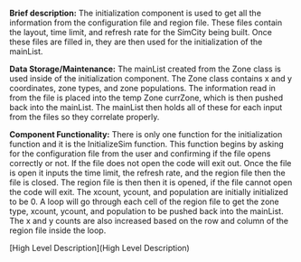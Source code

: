 **Brief description:**
	The initialization component is used to get all the information from the configuration file and region file. These files contain the layout, time limit, and refresh rate for the SimCity being built. Once these files are filled in, they are then used for the initialization of the mainList. 

**Data Storage/Maintenance:**
The mainList created from the Zone class is used inside of the initialization component. The Zone class contains x and y coordinates, zone types, and zone populations. The information read in from the file is placed into the temp Zone currZone, which is then pushed back into the mainList. The mainList then holds all of these for each input from the files so they correlate properly.

**Component Functionality:**
	There is only one function for the initialization function and it is the InitializeSim function. This function begins by asking for the configuration file from the user and confirming if the file opens correctly or not. If the file does not open the code will exit out. Once the file is open it inputs the time limit, the refresh rate, and the region file then the file is closed. The region file is then then it is opened, if the file cannot open the code will exit. The xcount, ycount, and population are initially initialized to be 0. A loop will go through each cell of the region file to get the zone type, xcount, ycount, and population to be pushed back into the mainList. The x and y counts are also increased based on the row and column of the region file inside the loop. 

[High Level Description](High Level Description)

